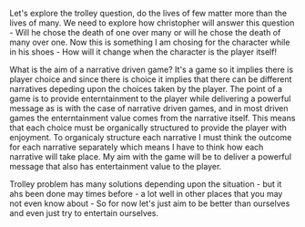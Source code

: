 
Let's explore the trolley question, do the lives of few matter more than the lives of many. We need to explore how christopher will answer this question - Will he chose the death of one over many or will he chose the death of many over one. Now this is something I am chosing for the character while in his shoes - How will it change when the character is the player itself!

What is the aim of a narrative driven game? It's a game so it implies there is player choice and since there is choice it implies that there can be different narratives depeding upon the choices taken by the player. The point of a game is to provide enterntainment to the player while delivering a powerful message as is with the case of narrative driven games, and in most driven games the enterntainment value comes from the narrative itself. This means that each choice must be organically structured to provide the player with enjoyment. To organicaly structure each narrative I must think the outcome for each narrative separately which means I have to think how each narrative will take place. My aim with the game will be to deliver a powerful message that also has entertainment value to the player. 


Trolley problem has many solutions depending upon the situation - but it ahs been done may times before - a lot well in other places that you may not even know about - So for now let's just aim to be better than ourselves and even just try to entertain ourselves.

